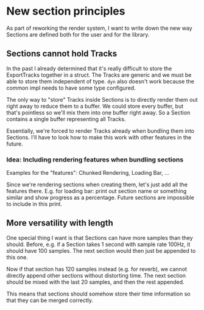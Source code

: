 # New section principles

As part of reworking the render system, I want to write down the new way
Sections are defined both for the user and for the library.

## Sections cannot hold Tracks

In the past I already determined that it's really difficult to store the
ExportTracks together in a struct. The Tracks are generic and we must be able
to store them independent of type. `dyn` also doesn't work because the common
impl needs to have some type configured.

The only way to "store" Tracks inside Sections is to directly render them out
right away to reduce them to a buffer. We could store every buffer, but that's
pointless so we'll mix them into one buffer right away. So a Section contains
a single buffer representing all Tracks.

Essentially, we're forced to render Tracks already when bundling them into
Sections. I'll have to look how to make this work with other features in the
future.

### Idea: Including rendering features when bundling sections

Examples for the "features": Chunked Rendering, Loading Bar, ...

Since we're rendering sections when creating them, let's just add all the
features there. E.g. for loading bar: print out section name or something
similar and show progress as a percentage. Future sections are impossible to
include in this print.

## More versatility with length

One special thing I want is that Sections can have more samples than they
should. Before, e.g. if a Section takes 1 second with sample rate 100Hz, it
should have 100 samples. The next section would then just be appended to this
one.

Now if that section has 120 samples instead (e.g. for reverb), we cannot
directly append other sections without distorting time. The next section should
be mixed with the last 20 samples, and then the rest appended.

This means that sections should somehow store their time information so that
they can be merged correctly.

